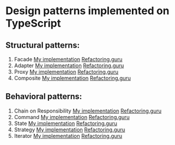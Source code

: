 # Design patterns implemented on TypeScript

## Structural patterns:
1. Facade [My implementation](https://github.com/NikitaYasinski/Patterns/blob/master/structural/facade.ts) [Refactoring.guru](https://refactoring.guru/design-patterns/facade)
2. Adapter [My implementation](https://github.com/NikitaYasinski/Patterns/blob/master/structural/adapter.ts) [Refactoring.guru](https://refactoring.guru/design-patterns/adapter)
3. Proxy [My implementation](https://github.com/NikitaYasinski/Patterns/blob/master/structural/proxy.ts) [Refactoring.guru](https://refactoring.guru/design-patterns/proxy)
4. Composite [My implementation](https://github.com/NikitaYasinski/Patterns/blob/master/structural/composite.ts) [Refactoring.guru](https://refactoring.guru/design-patterns/composite)

## Behavioral patterns: 
1. Chain on Responsibility [My implementation](https://github.com/NikitaYasinski/Patterns/blob/master/behavioral/chain-of-responsibility.ts) [Refactoring.guru](https://refactoring.guru/design-patterns/chain-of-responsibility)
2. Command [My implementation](https://github.com/NikitaYasinski/Patterns/blob/master/behavioral/command.ts) [Refactoring.guru](https://refactoring.guru/design-patterns/command)
3. State [My implementation](https://github.com/NikitaYasinski/Patterns/blob/master/behavioral/state.ts) [Refactoring.guru](https://refactoring.guru/design-patterns/state)
4. Strategy [My implementation](https://github.com/NikitaYasinski/Patterns/blob/master/behavioral/strategy.ts) [Refactoring.guru](https://refactoring.guru/design-patterns/strategy)
5. Iterator [My implementation](https://github.com/NikitaYasinski/Patterns/blob/master/behavioral/iterator.ts) [Refactoring.guru](https://refactoring.guru/design-patterns/iterator)